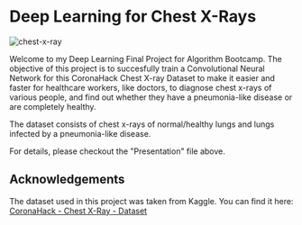 # Deep Learning for Chest X-Rays


![chest-x-ray](https://media.springernature.com/lw685/springer-static/image/art%3A10.1186%2Fs43055-020-00296-x/MediaObjects/43055_2020_296_Fig20_HTML.png)

Welcome to my Deep Learning Final Project for Algorithm Bootcamp. The objective of this project is to succesfully train a Convolutional Neural Network for this CoronaHack Chest X-ray Dataset to make it easier and faster for healthcare workers, like doctors, to diagnose chest x-rays of various people, and find out whether they have a pneumonia-like disease or are completely healthy.

The dataset consists of chest x-rays of normal/healthy lungs and lungs infected by a pneumonia-like disease.

For details, please checkout the "Presentation" file above.

## Acknowledgements
The dataset used in this project was taken from Kaggle. You can find it here: [CoronaHack - Chest X-Ray - Dataset](https://www.kaggle.com/praveengovi/coronahack-chest-xraydataset)
